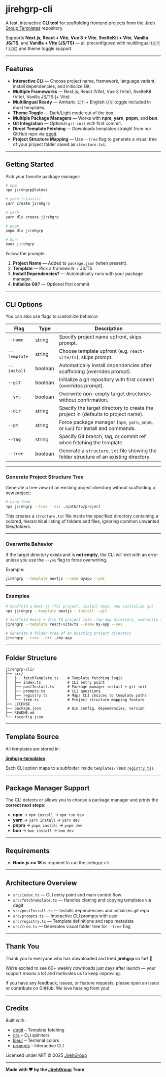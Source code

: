 # jirehgrp-cli

A fast, interactive **CLI tool** for scaffolding frontend projects from the [Jireh Group Templates](https://github.com/jirehgrp-org/jirehgrp-templates) repository.

Supports **Next.js**, **React + Vite**, **Vue 3 + Vite**, **SvelteKit + Vite**, **Vanilla JS/TS**, and **Vanilla + Vite (JS/TS)** — all preconfigured with multilingual (🇪🇹 / 🇺🇸) and theme toggle support.

---

## Features

* **Interactive CLI** — Choose project name, framework, language variant, install dependencies, and initialize Git.
* **Multiple Frameworks** — Next.js, React (Vite), Vue 3 (Vite), SvelteKit (Vite), Vanilla JS/TS (+ Vite).
* **Multilingual Ready** — Amharic 🇪🇹 + English 🇺🇸 toggle included in most templates.
* **Theme Toggle** — Dark/Light mode out of the box.
* **Multiple Package Managers** — Works with **npm**, **yarn**, **pnpm**, and **bun**.
* **Git Integration** — Optional `git init` with first commit.
* **Direct Template Fetching** — Downloads templates straight from our GitHub repo via [degit](https://github.com/Rich-Harris/degit).
* **Project Structure Mapping** — Use `--tree` flag to generate a visual tree of your project folder saved as `structure.txt`.

---

## Getting Started

Pick your favorite package manager:

```bash
# npm
npx jirehgrp@latest

# yarn (classic)
yarn create jirehgrp

# yarn
yarn dlx create jirehgrp

# pnpm
pnpm dlx jirehgrp

# bun
bunx jirehgrp
```

Follow the prompts:

1. **Project Name** — Added to `package.json` (when present).
2. **Template** — Pick a framework + JS/TS.
3. **Install Dependencies?** — Automatically runs with your package manager.
4. **Initialize Git?** — Optional first commit.

---

## CLI Options

You can also use flags to customize behavior:

| Flag         | Type    | Description                                                                            |
| ------------ | ------- | -------------------------------------------------------------------------------------- |
| `--name`     | string  | Specify project name upfront, skips prompt.                                            |
| `--template` | string  | Choose template upfront (e.g. `react-vite/ts`), skips prompt.                          |
| `--install`  | boolean | Automatically install dependencies after scaffolding (overrides prompt).               |
| `--git`      | boolean | Initialize a git repository with first commit (overrides prompt).                      |
| `--yes`      | boolean | Overwrite non-empty target directories without confirmation.                           |
| `--dir`      | string  | Specify the target directory to create the project in (defaults to project name).      |
| `--pm`       | string  | Force package manager (`npm`, `yarn`, `pnpm`, or `bun`) for install and commands.      |
| `--tag`      | string  | Specify Git branch, tag, or commit ref when fetching the template.                     |
| `--tree`     | boolean | Generate a `structure.txt` file showing the folder structure of an existing directory. |

---

### Generate Project Structure Tree

Generate a tree view of an existing project directory without scaffolding a new project:

```bash
# Long form
npx jirehgrp --tree --dir ./path/to/project
```

This creates a `structure.txt` file inside the specified directory containing a colored, hierarchical listing of folders and files, ignoring common unwanted files/folders.

---

### Overwrite Behavior

If the target directory exists and is **not empty**, the CLI will exit with an error unless you use the `--yes` flag to force overwriting.

Example:

```bash
jirehgrp --template nextjs --name myapp --yes
```

---

### Examples

```bash
# Scaffold a Next.js (TS) project, install deps, and initialize git
npx jirehgrp --template nextjs --install --git

# Scaffold React + Vite TS project into ./my-app directory, overwrite if exists
jirehgrp --template react-vite/ts --name my-app --yes

# Generate a folder tree of an existing project directory
jirehgrp --tree --dir ./my-app
```

---

## Folder Structure

```plaintext
jirehgrp-cli/
├── src/
│   ├── fetchTemplate.ts    # Template fetching logic
│   ├── index.ts            # CLI entry point
│   ├── postInstall.ts      # Package manager install + git init
│   ├── prompts.ts          # CLI questions
│   ├── registry.ts         # Maps CLI choices to template paths
│   └── tree.ts             # Project structure mapping feature
├── LICENSE
├── package.json            # Bin config, dependencies, version
├── README.md
└── tsconfig.json
```

---

## Template Source

All templates are stored in:

**[jirehgrp-templates](https://github.com/jirehgrp-org/jirehgrp-templates)**

Each CLI option maps to a subfolder inside `templates/` (see [`registry.ts`](src/registry.ts)).

---

## Package Manager Support

The CLI detects or allows you to choose a package manager and prints the **correct next steps**:

* **npm** → `npm install` → `npm run dev`
* **yarn** → `yarn install` → `yarn dev`
* **pnpm** → `pnpm install` → `pnpm dev`
* **bun** → `bun install` → `bun dev`

---

## Requirements

* **Node.js >= 18** is required to run the jirehgrp-cli.

---

## Architecture Overview

* `src/index.ts` — CLI entry point and main control flow
* `src/fetchTemplate.ts` — Handles cloning and copying templates via degit
* `src/postInstall.ts` — Installs dependencies and initializes git repo
* `src/prompts.ts` — Interactive CLI prompts with user
* `src/registry.ts` — Template definitions and repo metadata
* `src/tree.ts` — Generates visual folder tree for `--tree` flag

---

## Thank You

Thank you to everyone who has downloaded and tried **jirehgrp** so far! 🚀

We’re excited to see 60+ weekly downloads just days after launch — your support means a lot and motivates us to keep improving.

If you have any feedback, issues, or feature requests, please open an issue or contribute on GitHub. We love hearing from you!

---

## Credits

Built with:

* [degit](https://github.com/Rich-Harris/degit) – Template fetching
* [ora](https://github.com/sindresorhus/ora) – CLI spinners
* [kleur](https://github.com/lukeed/kleur) – Terminal colors
* [prompts](https://github.com/terkelg/prompts) – Interactive CLI

Licensed under MIT © 2025 [JirehGroup](https://jirehgrp.com)

---

**Made with ❤️ by the [JirehGroup](https://jirehgrp.com) Team**
